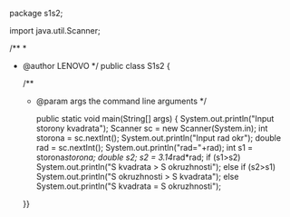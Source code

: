 package s1s2;

import java.util.Scanner;

/**
 *
 * @author LENOVO
 */
public class S1s2 {

    /**
     * @param args the command line arguments
     */
   
        public static void main(String[] args) {
        System.out.println("Input storony kvadrata");
        Scanner sc = new Scanner(System.in);
        int storona = sc.nextInt();
         System.out.println("Input rad okr");
        double rad = sc.nextInt();
        System.out.println("rad="+rad);
        int s1 = storona*storona;
        double s2;
            s2 = 3.14*rad*rad;
        if (s1>s2) System.out.println("S kvadrata > S okruzhnosti");
        else if (s2>s1) System.out.println("S okruzhnosti > S kvadrata");
        else  System.out.println("S kvadrata = S okruzhnosti");
    
    }}
    

